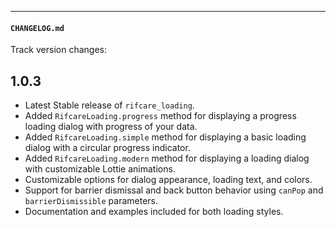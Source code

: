 


---
#### `CHANGELOG.md`

Track version changes:
## 1.0.3
- Latest Stable release of `rifcare_loading`.
- Added `RifcareLoading.progress` method for displaying a progress loading dialog with progress of your data.
- Added `RifcareLoading.simple` method for displaying a basic loading dialog with a circular progress indicator.
- Added `RifcareLoading.modern` method for displaying a loading dialog with customizable Lottie animations.
- Customizable options for dialog appearance, loading text, and colors.
- Support for barrier dismissal and back button behavior using `canPop` and `barrierDismissible` parameters.
- Documentation and examples included for both loading styles.

